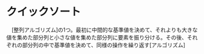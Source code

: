 # クイックソート
　[整列アルゴリズム]の1つ。最初に中間的な基準値を決めて、それよりも大きな値を集めた部分列と小さな値を集めた部分列に要素を振り分ける。その後、それぞれの部分列の中で基準値を決めて、同様の操作を繰り返す[アルゴリズム]
